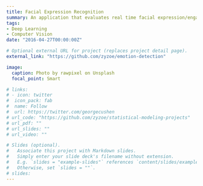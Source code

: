 ```yaml
---
title: Facial Expression Recognition
summary: An application that evaluates real time facial expression/engagement to help content presenters improve communication efficiency. 
tags:
- Deep Learning
- Computer Vision
date: "2016-04-27T00:00:00Z"

# Optional external URL for project (replaces project detail page).
external_link: "https://github.com/zyzoe/emotion-detection"

image:
  caption: Photo by rawpixel on Unsplash
  focal_point: Smart

# links:
# - icon: twitter
#  icon_pack: fab
#  name: Follow
#  url: https://twitter.com/georgecushen
# url_code: "https://github.com/zyzoe/statistical-modeling-projects"
# url_pdf: ""
# url_slides: ""
# url_video: ""

# Slides (optional).
#   Associate this project with Markdown slides.
#   Simply enter your slide deck's filename without extension.
#   E.g. `slides = "example-slides"` references `content/slides/example-slides.md`.
#   Otherwise, set `slides = ""`.
# slides:
---
```

